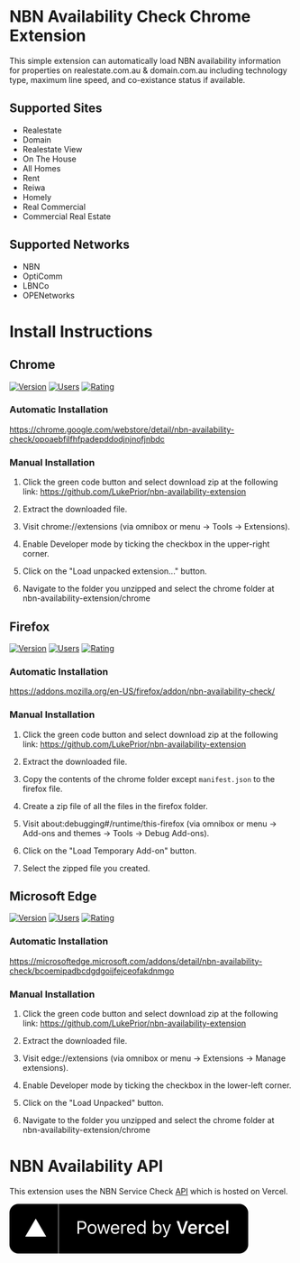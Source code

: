 # NBN Availability Check Chrome Extension

This simple extension can automatically load NBN availability information for properties on realestate.com.au & domain.com.au including technology type, maximum line speed, and co-existance status if available.

## Supported Sites

- Realestate
- Domain
- Realestate View
- On The House
- All Homes
- Rent
- Reiwa
- Homely
- Real Commercial
- Commercial Real Estate

## Supported Networks

- NBN
- OptiComm
- LBNCo
- OPENetworks

# Install Instructions

## Chrome

[![Version](https://img.shields.io/chrome-web-store/v/opoaebfilfhfpadepddodjnjnofjnbdc?style=for-the-badge)](https://chrome.google.com/webstore/detail/nbn-availability-check/opoaebfilfhfpadepddodjnjnofjnbdc)
[![Users](https://img.shields.io/chrome-web-store/users/opoaebfilfhfpadepddodjnjnofjnbdc?style=for-the-badge)](https://chrome.google.com/webstore/detail/nbn-availability-check/opoaebfilfhfpadepddodjnjnofjnbdc)
[![Rating](https://img.shields.io/chrome-web-store/rating/opoaebfilfhfpadepddodjnjnofjnbdc?style=for-the-badge)](https://chrome.google.com/webstore/detail/nbn-availability-check/opoaebfilfhfpadepddodjnjnofjnbdc/reviews)

### Automatic Installation

https://chrome.google.com/webstore/detail/nbn-availability-check/opoaebfilfhfpadepddodjnjnofjnbdc

### Manual Installation

1. Click the green code button and select download zip at the following link: https://github.com/LukePrior/nbn-availability-extension

2. Extract the downloaded file.

3. Visit chrome://extensions (via omnibox or menu -> Tools -> Extensions).

4. Enable Developer mode by ticking the checkbox in the upper-right corner.

5. Click on the "Load unpacked extension..." button.

6. Navigate to the folder you unzipped and select the chrome folder at nbn-availability-extension/chrome

## Firefox

[![Version](https://img.shields.io/amo/v/nbn-availability-check?style=for-the-badge)](https://addons.mozilla.org/en-US/firefox/addon/nbn-availability-check/versions/)
[![Users](https://img.shields.io/amo/users/nbn-availability-check?style=for-the-badge)](https://addons.mozilla.org/en-US/firefox/addon/nbn-availability-check/)
[![Rating](https://img.shields.io/amo/rating/nbn-availability-check?style=for-the-badge)](https://addons.mozilla.org/en-US/firefox/addon/nbn-availability-check/reviews/)

### Automatic Installation

https://addons.mozilla.org/en-US/firefox/addon/nbn-availability-check/

### Manual Installation

1. Click the green code button and select download zip at the following link: https://github.com/LukePrior/nbn-availability-extension

2. Extract the downloaded file.

3. Copy the contents of the chrome folder except `manifest.json` to the firefox file.

4. Create a zip file of all the files in the firefox folder.

5. Visit about:debugging#/runtime/this-firefox (via omnibox or menu -> Add-ons and themes -> Tools -> Debug Add-ons).

6. Click on the "Load Temporary Add-on" button.

7. Select the zipped file you created.

## Microsoft Edge

[![Version](https://img.shields.io/badge/dynamic/json?label=edge%20add-on&prefix=v&query=%24.version&url=https%3A%2F%2Fmicrosoftedge.microsoft.com%2Faddons%2Fgetproductdetailsbycrxid%2Fbcoemipadbcdgdgoijfejceofakdnmgo&style=for-the-badge)](https://microsoftedge.microsoft.com/addons/detail/nbn-availability-check/bcoemipadbcdgdgoijfejceofakdnmgo)
[![Users](https://img.shields.io/badge/dynamic/json?label=users&query=%24.activeInstallCount&url=https%3A%2F%2Fmicrosoftedge.microsoft.com%2Faddons%2Fgetproductdetailsbycrxid%2Fbcoemipadbcdgdgoijfejceofakdnmgo&style=for-the-badge)](https://microsoftedge.microsoft.com/addons/detail/nbn-availability-check/bcoemipadbcdgdgoijfejceofakdnmgo)
[![Rating](https://img.shields.io/badge/dynamic/json?label=rating&suffix=/5&query=%24.averageRating&url=https%3A%2F%2Fmicrosoftedge.microsoft.com%2Faddons%2Fgetproductdetailsbycrxid%2Fbcoemipadbcdgdgoijfejceofakdnmgo&style=for-the-badge)](https://microsoftedge.microsoft.com/addons/detail/nbn-availability-check/bcoemipadbcdgdgoijfejceofakdnmgo)

### Automatic Installation

https://microsoftedge.microsoft.com/addons/detail/nbn-availability-check/bcoemipadbcdgdgoijfejceofakdnmgo

### Manual Installation

1. Click the green code button and select download zip at the following link: https://github.com/LukePrior/nbn-availability-extension

2. Extract the downloaded file.

3. Visit edge://extensions (via omnibox or menu -> Extensions -> Manage extensions).

4. Enable Developer mode by ticking the checkbox in the lower-left corner.

5. Click on the "Load Unpacked" button.

6. Navigate to the folder you unzipped and select the chrome folder at nbn-availability-extension/chrome

# NBN Availability API

This extension uses the NBN Service Check [API](https://github.com/LukePrior/nbn-service-check) which is hosted on Vercel.

[![Powered by Vercel](https://raw.githubusercontent.com/LukePrior/nbn-availability-extension/main/powered-by-vercel.svg)](https://vercel.com/)
